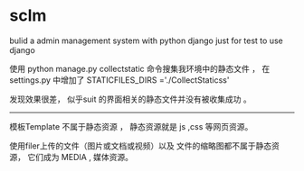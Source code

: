 # sclm
bulid a admin management system with python django 
just for test to use django 


使用 python manage.py collectstatic 命令搜集我环境中的静态文件 ， 在settings.py 中增加了
STATICFILES_DIRS ='./CollectStaticss'

发现效果很差， 似乎suit 的界面相关的静态文件并没有被收集成功  。



___

模板Template 不属于静态资源 ， 静态资源就是 js  ,css 等网页资源。

使用filer上传的文件（图片或文档或视频）以及 文件的缩略图都不属于静态资源， 它们成为 MEDIA , 媒体资源。  